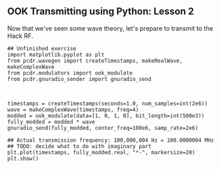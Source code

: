 ## OOK Transmitting using Python: Lesson 2

Now that we've seen some wave theory, let's prepare to transmit to the Hack RF.

```python3
## Unfinished exercise
import matplotlib.pyplot as plt
from pcdr.wavegen import createTimestamps, makeRealWave, makeComplexWave
from pcdr.modulators import ook_modulate
from pcdr.gnuradio_sender import gnuradio_send



timestamps = createTimestamps(seconds=1.0, num_samples=int(2e6))
wave = makeComplexWave(timestamps, freq=4)
modded = ook_modulate(data=[1, 0, 1, 0], bit_length=int(500e3))
fully_modded = modded * wave
gnuradio_send(fully_modded, center_freq=100e6, samp_rate=2e6)

## Actual transmission frequency: 100,000,004 Hz = 100.0000004 MHz
## TODO: decide what to do with imaginary part
plt.plot(timestamps, fully_modded.real, "*-", markersize=20)
plt.show()
```
